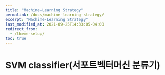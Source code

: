```yaml
---
title: "Machine-Learning Strategy"
permalink: /docs/machine-learning-strategy/
excerpt: "Machine-Learning Strategy"
last_modified_at: 2021-09-25T14:33:05-04:00
redirect_from:
  - /theme-setup/
toc: true
---
```


# SVM classifier(서포트벡터머신 분류기)